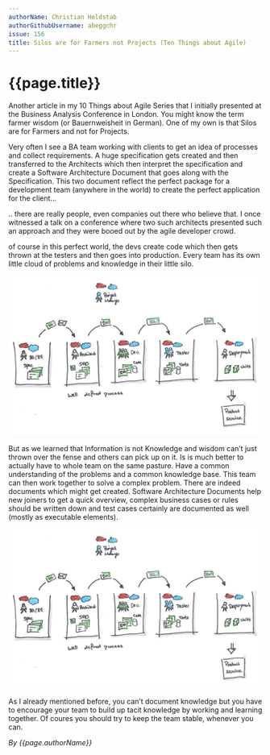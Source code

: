 ```yaml
---
authorName: Christian Heldstab
authorGithubUsername: abeggchr
issue: 156
title: Silos are for Farmers not Projects (Ten Things about Agile)
---
```

# {{page.title}}

Another article in my 10 Things about Agile Series that I initially presented at the Business Analysis Conference in London. You might know the term farmer wisdom (or Bauernweisheit in German). One of my own is that Silos are for Farmers and not for Projects.

Very often I see a BA team working with clients to get an idea of processes and collect requirements. A huge specification gets created and then transferred to the Architects which then interpret the specification and create a Software Architecture Document that goes along with the Specification. This two document reflect the perfect package for a development team (anywhere in the world) to create the perfect application for the client…

.. there are really people, even companies out there who believe that. I once witnessed a talk on a conference where two such architects presented such an approach and they were booed out by the agile developer crowd.

of course in this perfect world, the devs create code which then gets thrown at the testers and then goes into production. Every team has its own little cloud of problems and knowledge in their little silo.

![Silos](./silos-are-for-farmers/1.png)

But as we learned that Information is not Knowledge and wisdom can’t just thrown over the fense and others can pick up on it. Is is much better to actually have to whole team on the same pasture. Have a common understanding of the problems and a common knowledge base. This team can then work together to solve a complex problem. There are indeed documents which might get created. Software Architecture Documents help new joiners to get a quick overview, complex business cases or rules should be written down and test cases certainly are documented as well (mostly as executable elements).

![Pasture](./silos-are-for-farmers/1.png)

As I already mentioned before, you can’t document knowledge but you have to encourage your team to build up tacit knowledge by working and learning together. Of coures you should try to keep the team stable, whenever you can.

*By {{page.authorName}}*
